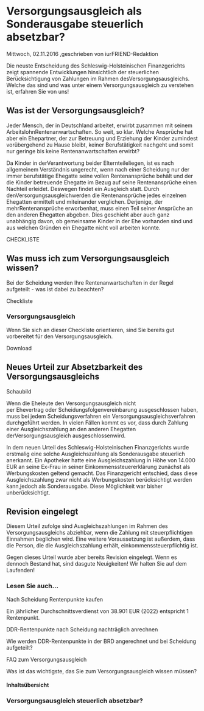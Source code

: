 # Versorgungsausgleich als Sonderausgabe steuerlich absetzbar?

Mittwoch, 02.11.2016 ,geschrieben von iurFRIEND-Redaktion

Die neuste Entscheidung des Schleswig-Holsteinischen Finanzgerichts zeigt spannende Entwicklungen hinsichtlich der steuerlichen Berücksichtigung von Zahlungen im Rahmen desVersorgungsausgleichs. Welche das sind und was unter einem Versorgungsausgleich zu verstehen ist, erfahren Sie von uns!

## Was ist der Versorgungsausgleich?

Jeder Mensch, der in Deutschland arbeitet, erwirbt zusammen mit seinem ArbeitslohnRentenanwartschaften. So weit, so klar. Welche Ansprüche hat aber ein Ehepartner, der zur Betreuung und Erziehung der Kinder zumindest vorübergehend zu Hause bleibt, keiner Berufstätigkeit nachgeht und somit nur geringe bis keine Rentenanwartschaften erwirbt?

Da Kinder in derVerantwortung beider Elternteileliegen, ist es nach allgemeinem Verständnis ungerecht, wenn nach einer Scheidung nur der immer berufstätige Ehegatte seine vollen Rentenansprüche behält und der die Kinder betreuende Ehegatte im Bezug auf seine Rentenansprüche einen Nachteil erleidet. Deswegen findet ein Ausgleich statt. Durch denVersorgungsausgleichwerden die Rentenansprüche jedes einzelnen Ehegatten ermittelt und miteinander verglichen. Derjenige, der mehrRentenansprüche erworbenhat, muss einen Teil seiner Ansprüche an den anderen Ehegatten abgeben. Dies geschieht aber auch ganz unabhängig davon, ob gemeinsame Kinder in der Ehe vorhanden sind und aus welchen Gründen ein Ehegatte nicht voll arbeiten konnte.

CHECKLISTE

## Was muss ich zum Versorgungsausgleich wissen?

Bei der Scheidung werden Ihre Rentenanwartschaften in der Regel aufgeteilt - was ist dabei zu beachten?

Checkliste

### Versorgungsausgleich

Wenn Sie sich an dieser Checkliste orientieren, sind Sie bereits gut vorbereitet für den Versorgungsausgleich.

Download

## Neues Urteil zur Absetzbarkeit des Versorgungsausgleichs

Schaubild

Wenn die Eheleute den Versorgungsausgleich nicht per Ehevertrag oder Scheidungsfolgenvereinbarung ausgeschlossen haben, muss bei jedem Scheidungsverfahren ein Versorgungsausgleichsverfahren durchgeführt werden. In vielen Fällen kommt es vor, dass durch Zahlung einer Ausgleichszahlung an den anderen Ehegatten derVersorgungsausgleich ausgeschlossenwird.

In dem neuen Urteil des Schleswig-Holsteinischen Finanzgerichts wurde erstmalig eine solche Ausgleichszahlung als Sonderausgabe steuerlich anerkannt. Ein Apotheker hatte eine Ausgleichszahlung in Höhe von 14.000 EUR an seine Ex-Frau in seiner Einkommenssteuererklärung zunächst als Werbungskosten geltend gemacht. Das Finanzgericht entschied, dass diese Ausgleichszahlung zwar nicht als Werbungskosten berücksichtigt werden kann,jedoch als Sonderausgabe. Diese Möglichkeit war bisher unberücksichtigt.

## Revision eingelegt

Diesem Urteil zufolge sind Ausgleichszahlungen im Rahmen des Versorgungsausgleichs abziehbar, wenn die Zahlung mit steuerpflichtigen Einnahmen beglichen wird. Eine weitere Voraussetzung ist außerdem, dass die Person, die die Ausgleichszahlung erhält, einkommenssteuerpflichtig ist.

Gegen dieses Urteil wurde aber bereits Revision eingelegt. Wenn es dennoch Bestand hat, sind dasgute Neuigkeiten! Wir halten Sie auf dem Laufenden!

### Lesen Sie auch...

Nach Scheidung Rentenpunkte kaufen

Ein jährlicher Durchschnittsverdienst von 38.901 EUR (2022) entspricht 1 Rentenpunkt.

DDR-Rentenpunkte nach Scheidung nachträglich anrechnen

Wie werden DDR-Rentenpunkte in der BRD angerechnet und bei Scheidung aufgeteilt?

FAQ zum Versorgungsausgleich

Was ist das wichtigste, das Sie zum Versorgungsausgleich wissen müssen?

#### Inhaltsübersicht

### Versorgungsausgleich steuerlich absetzbar?
